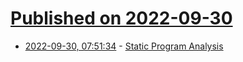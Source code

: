 # [Published on 2022-09-30](index.md)

* [2022-09-30, 07:51:34](https://lobste.rs/s/hu2ebq/static_program_analysis) - [Static Program Analysis](https://cs.au.dk/%7Eamoeller/spa/spa.pdf)
